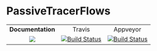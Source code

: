 # PassiveTracerFlows

<table>
    <tr align="center">
        <td><b>Documentation</b></td> <td>Travis</td> <td>Appveyor</td> 
    </tr>
    <tr align="center">
        <td><a href="https://fourierflows.github.io/PassiveTracerFlows.jl/latest"><img src="https://img.shields.io/badge/docs-latest-blue.svg"></a><!--</br><a href="https://fourierflows.github.io/PassiveTracerFlows.jl/stable"><img src="https://img.shields.io/badge/docs-stable-blue.svg"></a>--></td> <td><a href="https://travis-ci.org/FourierFlows/PassiveTracerFlows.jl"><img src="https://travis-ci.org/FourierFlows/PassiveTracerFlows.jl.svg?branch=master" title="Build Status"></a><td><a href="https://ci.appveyor.com/project/navidcy/passivetracerflows-jl"><img src="https://ci.appveyor.com/api/projects/status/yb5ywk9bof6u3nyg?svg=true" title="Build Status"></a></td> 
    </tr>
 </table>
 
